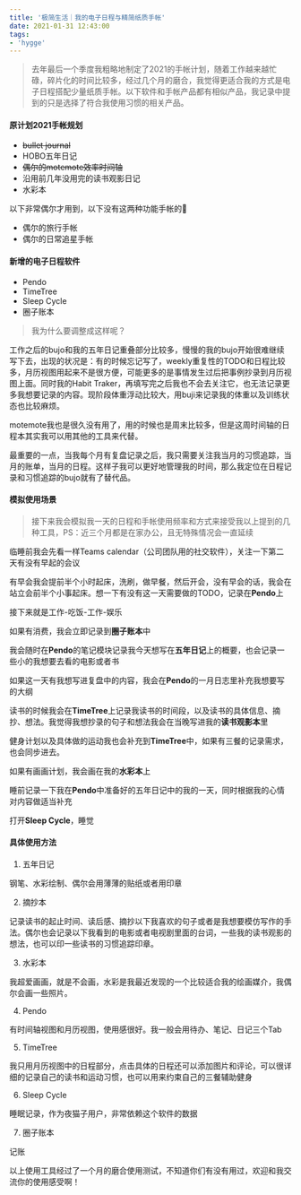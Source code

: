 ```yaml
---
title: '极简生活｜我的电子日程与精简纸质手帐'
date: 2021-01-31 12:43:00
tags:
- 'hygge'
---
```


> 去年最后一个季度我粗略地制定了2021的手帐计划，随着工作越来越忙碌，碎片化的时间比较多，经过几个月的磨合，我觉得更适合我的方式是电子日程搭配少量纸质手帐。以下软件和手帐产品都有相似产品，我记录中提到的只是选择了符合我使用习惯的相关产品。

#### 原计划2021手帐规划

- <del>bullet journal</del>
- HOBO五年日记
- <del>偶尔的motemote效率时间轴</del>
- 沿用前几年没用完的读书观影日记
- 水彩本

以下非常偶尔才用到，以下没有这两种功能手帐的🌰
- 偶尔的旅行手帐
- 偶尔的日常追星手帐

#### 新增的电子日程软件

- Pendo
- TimeTree
- Sleep Cycle
- 圈子账本

> 我为什么要调整成这样呢？

工作之后的bujo和我的五年日记重叠部分比较多，慢慢的我的bujo开始很难继续写下去，出现的状况是：有的时候忘记写了，weekly重复性的TODO和日程比较多，月历视图用起来不是很方便，可能更多的是事情发生过后把事例抄录到月历视图上面。同时我的Habit Traker，再填写完之后我也不会去关注它，也无法记录更多我想要记录的内容。现阶段体重浮动比较大，用buji来记录我的体重以及训练状态也比较麻烦。

motemote我也是很久没有用了，用的时候也是周末比较多，但是这周时间轴的日程本其实我可以用其他的工具来代替。

最重要的一点，当我每个月有复盘记录之后，我只需要关注我当月的习惯追踪，当月的账单，当月的日程。这样子我可以更好地管理我的时间，那么我定位在日程记录和习惯追踪的bujo就有了替代品。

#### 模拟使用场景

> 接下来我会模拟我一天的日程和手帐使用频率和方式来接受我以上提到的几种工具，PS：近三个月都是在家办公，且无特殊情况会一直延续

临睡前我会先看一样Teams calendar（公司团队用的社交软件），关注一下第二天有没有早起的会议

有早会我会提前半个小时起床，洗刷，做早餐，然后开会，没有早会的话，我会在站立会前半个小事起床。想一下有没有这一天需要做的TODO，记录在**Pendo**上

接下来就是工作-吃饭-工作-娱乐

如果有消费，我会立即记录到**圈子账本**中

我会随时在**Pendo**的笔记模块记录我今天想写在**五年日记**上的概要，也会记录一些小的我想要去看的电影或者书

如果这一天有我想写进复盘中的内容，我会在**Pendo**的一月日志里补充我想要写的大纲

读书的时候我会在**TimeTree**上记录我读书的时间段，以及读书的具体信息、摘抄、想法。我觉得我想抄录的句子和想法我会在当晚写进我的**读书观影本**里

健身计划以及具体做的运动我也会补充到**TimeTree**中，如果有三餐的记录需求，也会同步进去。

如果有画画计划，我会画在我的**水彩本**上

睡前记录一下我在**Pendo**中准备好的五年日记中的我的一天，同时根据我的心情对内容做适当补充

打开**Sleep Cycle**，睡觉

#### 具体使用方法

1. 五年日记

钢笔、水彩绘制、偶尔会用薄薄的贴纸或者用印章

2. 摘抄本

记录读书的起止时间、读后感、摘抄以下我喜欢的句子或者是我想要模仿写作的手法。偶尔也会记录以下我看到的电影或者电视剧里面的台词，一些我的读书观影的想法，也可以印一些读书的习惯追踪印章。

3. 水彩本

我超爱画画，就是不会画，水彩是我最近发现的一个比较适合我的绘画媒介，我偶尔会画一些照片。

4. Pendo

有时间轴视图和月历视图，使用感很好。我一般会用待办、笔记、日记三个Tab

5. TimeTree

我只用月历视图中的日程部分，点击具体的日程还可以添加图片和评论，可以很详细的记录自己的读书和运动习惯，也可以用来约束自己的三餐辅助健身

6.  Sleep Cycle

睡眠记录，作为夜猫子用户，非常依赖这个软件的数据

7. 圈子账本

记账

以上使用工具经过了一个月的磨合使用测试，不知道你们有没有用过，欢迎和我交流你的使用感受啊！









